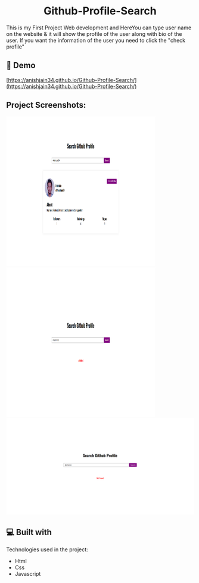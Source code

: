 <h1 align="center" id="title">Github-Profile-Search</h1>

<p id="description">This is my First Project Web development and HereYou can type user name on the website &amp; it will show the profile of the user along with bio of the user. If you want the information of the user you need to click the "check profile"</p>

<h2>🚀 Demo</h2>

[https://anishjain34.github.io/Github-Profile-Search/](https://anishjain34.github.io/Github-Profile-Search/)

<h2>Project Screenshots:</h2>

<img src="profilepage.png" alt="project-screenshot" width="400" height="400/">

<img src="undefined.png" alt="project-screenshot" width="400" height="400/">

<img src="notfound.png" alt="project-screenshot/">
  
  
<h2>💻 Built with</h2>

Technologies used in the project:

*   Html
*   Css
*   Javascript
